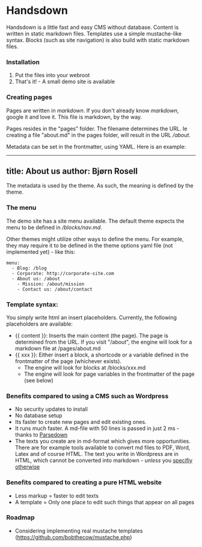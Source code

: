 # Handsdown
Handsdown is a little fast and easy CMS without database. Content is written in static markdown files. Templates use a simple mustache-like syntax. Blocks (such as site navigation) is also build with static markdown files.

### Installation
1. Put the files into your webroot
2. That's it! - A small demo site is available

### Creating pages
Pages are written in *markdown*. If you don't already know *markdown*, google it and love it. This file is markdown, by the way.

Pages resides in the "pages" folder. The filename determines the URL. Ie creating a file "about.md" in the pages folder, will result in the URL */about*. 

Metadata can be set in the frontmatter, using YAML. Here is an example:

---
title: About us
author: Bjørn Rosell
---

The metadata is used by the theme. As such, the meaning is defined by the theme.


### The menu
The demo site has a site menu available. The default theme expects the menu to be defined in */blocks/nav.md*. 

Other themes might utilize other ways to define the menu. For example, they may require it to be defined in the theme options yaml file (not implemented yet) - like this:

```
menu:
  - Blog: /blog
  - Corporate: http://corporate-site.com
  - About us: /about
    - Mission: /about/mission
    - Contact us: /about/contact
``` 


### Template syntax:
You simply write html an insert placeholders. Currently, the following placeholders are available:

* {{ content }}: Inserts the main content (the page). The page is determined from the URL. If you visit "/about", the engine will look for a markdown file at /pages/about.md
* {{ xxx }}: Either insert a block, a shortcode or a variable defined in the frontmatter of the page (whichever exists).
  * The engine will look for blocks at /blocks/xxx.md
  * The engine will look for page variables in the frontmatter of the page (see below)


### Benefits compared to using a CMS such as Wordpress
- No security updates to install
- No database setup
- Its faster to create new pages and edit existing ones.
- It runs much faster. A md-file with 50 lines is passed in just 2 ms - thanks to [Parsedown](parsedown.org)
- The texts you create are in md-format which gives more opportunities. There are for example tools available to convert md files to PDF, Word, Latex and of course HTML. The text you write in Wordpress are in HTML, which cannot be converted into markdown - *unless* you [specifiy otherwise](https://en.support.wordpress.com/markdown/)

### Benefits compared to creating a pure HTML website
- Less markup = faster to edit texts
- A template = Only one place to edit such things that appear on all pages

### Roadmap
- Considering implementing real mustache templates (https://github.com/bobthecow/mustache.php)




